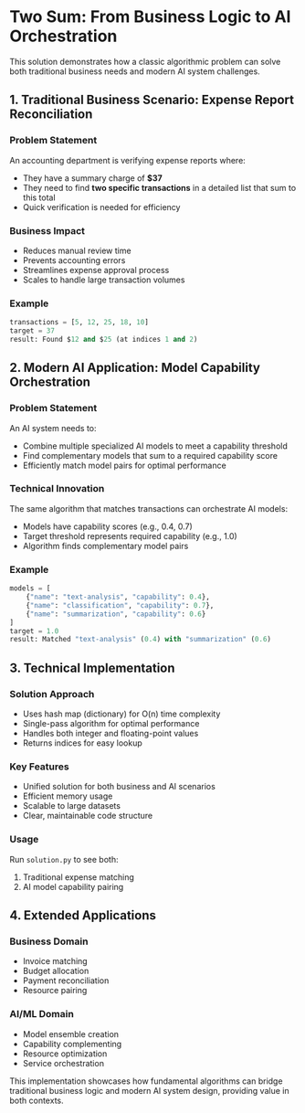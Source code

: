 # Two Sum: From Business Logic to AI Orchestration

This solution demonstrates how a classic algorithmic problem can solve both traditional business needs and modern AI system challenges.

## 1. Traditional Business Scenario: Expense Report Reconciliation

### Problem Statement
An accounting department is verifying expense reports where:
- They have a summary charge of **$37**
- They need to find **two specific transactions** in a detailed list that sum to this total
- Quick verification is needed for efficiency

### Business Impact
- Reduces manual review time
- Prevents accounting errors
- Streamlines expense approval process
- Scales to handle large transaction volumes

### Example
```python
transactions = [5, 12, 25, 18, 10]
target = 37
result: Found $12 and $25 (at indices 1 and 2)
```

## 2. Modern AI Application: Model Capability Orchestration

### Problem Statement
An AI system needs to:
- Combine multiple specialized AI models to meet a capability threshold
- Find complementary models that sum to a required capability score
- Efficiently match model pairs for optimal performance

### Technical Innovation
The same algorithm that matches transactions can orchestrate AI models:
- Models have capability scores (e.g., 0.4, 0.7)
- Target threshold represents required capability (e.g., 1.0)
- Algorithm finds complementary model pairs

### Example
```python
models = [
    {"name": "text-analysis", "capability": 0.4},
    {"name": "classification", "capability": 0.7},
    {"name": "summarization", "capability": 0.6}
]
target = 1.0
result: Matched "text-analysis" (0.4) with "summarization" (0.6)
```

## 3. Technical Implementation

### Solution Approach
- Uses hash map (dictionary) for O(n) time complexity
- Single-pass algorithm for optimal performance
- Handles both integer and floating-point values
- Returns indices for easy lookup

### Key Features
- Unified solution for both business and AI scenarios
- Efficient memory usage
- Scalable to large datasets
- Clear, maintainable code structure

### Usage
Run `solution.py` to see both:
1. Traditional expense matching
2. AI model capability pairing

## 4. Extended Applications

### Business Domain
- Invoice matching
- Budget allocation
- Payment reconciliation
- Resource pairing

### AI/ML Domain
- Model ensemble creation
- Capability complementing
- Resource optimization
- Service orchestration

This implementation showcases how fundamental algorithms can bridge traditional business logic and modern AI system design, providing value in both contexts.